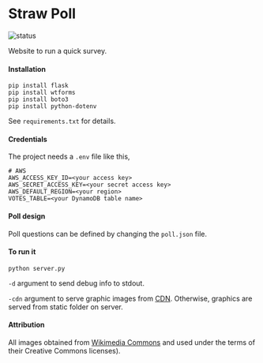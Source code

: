# Straw Poll
![status](https://img.shields.io/badge/status-ready%20to%20use-green)

Website to run a quick survey.

#### Installation
```
pip install flask
pip install wtforms
pip install boto3
pip install python-dotenv
```
See `requirements.txt` for details.

#### Credentials
The project needs a `.env` file like this,
```
# AWS
AWS_ACCESS_KEY_ID=<your access key>
AWS_SECRET_ACCESS_KEY=<your secret access key>
AWS_DEFAULT_REGION=<your region>
VOTES_TABLE=<your DynamoDB table name>
```

#### Poll design
Poll questions can be defined by changing the `poll.json` file.

#### To run it
```
python server.py
```
`-d` argument to send debug info to stdout.

`-cdn` argument to serve graphic images from [CDN](https://en.wikipedia.org/wiki/Content_delivery_network). Otherwise, graphics are served from static folder on server.

#### Attribution
All images obtained from [Wikimedia Commons](https://commons.wikimedia.org/) and used under the terms of their Creative Commons licenses).